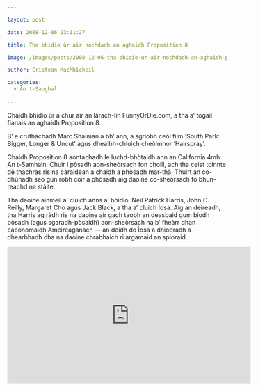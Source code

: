 ```yaml
---

layout: post

date: 2008-12-06 23:11:27

title: Tha bhidio ùr air nochdadh an aghaidh Proposition 8

image: /images/posts/2008-12-06-tha-bhidio-ur-air-nochdadh-an-aghaidh-proposition-8.webp

author: Crìstean MacMhìcheil

categories:
  - An t-Saoghal
  
---
```


Chaidh bhidio ùr a chur air an làrach-lìn FunnyOrDie.com, a tha a’ togail fianais an aghaidh Proposition 8.

B’ e cruthachadh Marc Shaiman a bh’ ann, a sgrìobh ceòl film ‘South Park: Bigger, Longer & Uncut’ agus dhealbh-chluich cheòlmhor ‘Hairspray’.

Chaidh Proposition 8 aontachadh le luchd-bhòtaidh ann an California 4mh An t-Samhain. Chuir i pòsadh aon-sheòrsach fon choill, ach tha ceist toinnte dè thachras ris na càraidean a chaidh a phòsadh mar-thà. Thuirt an co-dhùnadh seo gun robh còir a phòsadh aig daoine co-sheòrsach fo bhun-reachd na stàite.

Tha daoine ainmeil a’ cluich anns a’ bhidio: Neil Patrick Harris, John C. Reilly, Margaret Cho agus Jack Black, a tha a’ cluich Ìosa. Aig an deireadh, tha Harris ag ràdh ris na daoine air gach taobh an deasbaid gum biodh pòsadh (agus sgaradh-pòsaidh) aon-sheòrsach na b’ fheàrr dhan eaconomaidh Ameireaganach — an deidh do Ìosa a dhìobradh a dhearbhadh dha na daoine chràbhaich ri argamaid an spioraid.

<div class="youtube-wrapper">
<iframe width="560" height="315" src="https://www.youtube-nocookie.com/embed/B_hyT7_Bx9o" title="YouTube video player" frameborder="0" allow="accelerometer; autoplay; clipboard-write; encrypted-media; gyroscope; picture-in-picture" allowfullscreen></iframe>
</p>
